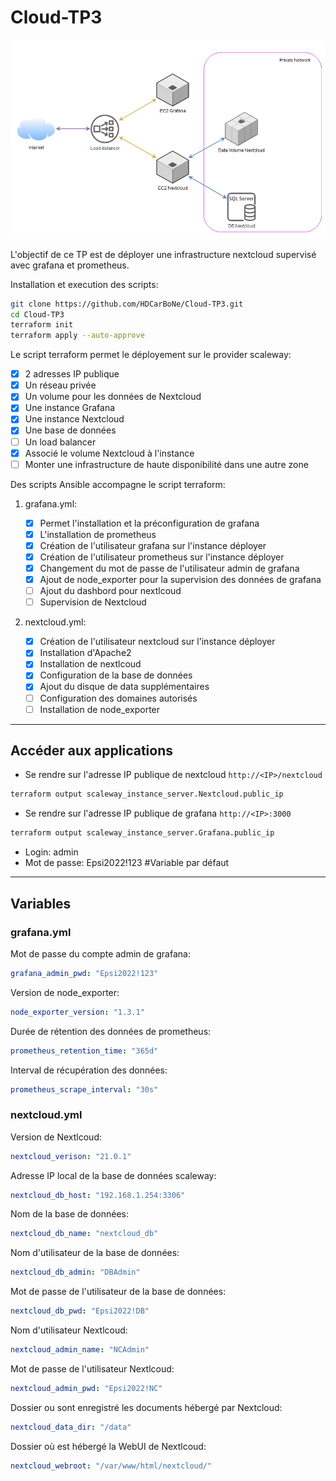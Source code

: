 # Cloud-TP3

![](./schéma.png)

L'objectif de ce TP est de déployer une infrastructure nextcloud supervisé avec grafana et prometheus.

Installation et execution des scripts:

```bash
git clone https://github.com/HDCarBoNe/Cloud-TP3.git
cd Cloud-TP3
terraform init
terraform apply --auto-approve
```

Le script terraform permet le déployement sur le provider scaleway:
- [x] 2 adresses IP publique
- [x] Un réseau privée
- [x] Un volume pour les données de Nextcloud
- [x] Une instance Grafana
- [x] Une instance Nextcloud
- [x] Une base de données
- [ ] Un load balancer
- [x] Associé le volume Nextcloud à l'instance
- [ ] Monter une infrastructure de haute disponibilité dans une autre zone

Des scripts Ansible accompagne le script terraform:

1. grafana.yml:
    
    - [x] Permet l'installation et la préconfiguration de grafana
    - [x] L'installation de prometheus
    - [x] Création de l'utilisateur grafana sur l'instance déployer
    - [x] Création de l'utilisateur prometheus sur l'instance déployer
    - [x] Changement du mot de passe de l'utilisateur admin de grafana
    - [x] Ajout de node_exporter pour la supervision des données de grafana
    - [ ] Ajout du dashbord pour nextlcoud
    - [ ] Supervision de Nextcloud
2. nextcloud.yml:
    
    - [x] Création de l'utilisateur nextcloud sur l'instance déployer
    - [x] Installation d'Apache2
    - [x] Installation de nextlcoud  
    - [x] Configuration de la base de données
    - [x] Ajout du disque de data supplémentaires
    - [ ] Configuration des domaines autorisés 
    - [ ] Installation de node_exporter

---
## Accéder aux applications

- Se rendre sur l'adresse IP publique de nextcloud `http://<IP>/nextcloud`
```bash
terraform output scaleway_instance_server.Nextcloud.public_ip
```

- Se rendre sur l'adresse IP publique de grafana `http://<IP>:3000`
```bash
terraform output scaleway_instance_server.Grafana.public_ip
```

- Login: admin
- Mot de passe: Epsi2022!123 #Variable par défaut

---

## Variables

### grafana.yml

Mot de passe du compte admin de grafana:
```yml
grafana_admin_pwd: "Epsi2022!123"
```

Version de node_exporter:
```yml
node_exporter_version: "1.3.1"
```

Durée de rétention des données de prometheus:
```yml
prometheus_retention_time: "365d"
```

Interval de récupération des données:
```yml
prometheus_scrape_interval: "30s"
```

### nextcloud.yml

Version de Nextlcoud:
```yml
nextcloud_verison: "21.0.1"
```

Adresse IP local de la base de données scaleway:
```yml
nextcloud_db_host: "192.168.1.254:3306"
```

Nom de la base de données:
```yml
nextcloud_db_name: "nextcloud_db"
```

Nom d'utilisateur de la base de données:
```yml
nextcloud_db_admin: "DBAdmin"
```

Mot de passe de l'utilisateur de la base de données:
```yml
nextcloud_db_pwd: "Epsi2022!DB"
```

Nom d'utilisateur Nextlcoud:
```yml
nextcloud_admin_name: "NCAdmin"
```

Mot de passe de l'utilisateur Nextlcoud:
```yml
nextcloud_admin_pwd: "Epsi2022!NC"
```

Dossier ou sont enregistré les documents hébergé par Nextcloud:
```yml
nextcloud_data_dir: "/data"
```

Dossier où est hébergé la WebUI de Nextlcoud:
```yml
nextcloud_webroot: "/var/www/html/nextcloud/"
```